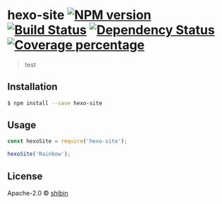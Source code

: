 # hexo-site [![NPM version][npm-image]][npm-url] [![Build Status][travis-image]][travis-url] [![Dependency Status][daviddm-image]][daviddm-url] [![Coverage percentage][coveralls-image]][coveralls-url]
> test

## Installation

```sh
$ npm install --save hexo-site
```

## Usage

```js
const hexoSite = require('hexo-site');

hexoSite('Rainbow');
```
## License

Apache-2.0 © [shibin]()


[npm-image]: https://badge.fury.io/js/hexo-site.svg
[npm-url]: https://npmjs.org/package/hexo-site
[travis-image]: https://travis-ci.com/shibin-you/hexo-site.svg?branch=master
[travis-url]: https://travis-ci.com/shibin-you/hexo-site
[daviddm-image]: https://david-dm.org/shibin-you/hexo-site.svg?theme=shields.io
[daviddm-url]: https://david-dm.org/shibin-you/hexo-site
[coveralls-image]: https://coveralls.io/repos/shibin-you/hexo-site/badge.svg
[coveralls-url]: https://coveralls.io/r/shibin-you/hexo-site
